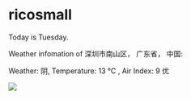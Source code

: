 # ricosmall

Today is Tuesday.

Weather infomation of 深圳市南山区， 广东省， 中国: 

Weather: 阴, Temperature: 13 ℃ , Air Index: 9 优

<img src="https://github-readme-stats.vercel.app/api?username=ricosmall&show_icons=true" />
